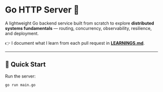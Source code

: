 # Go HTTP Server 🧩

A lightweight Go backend service built from scratch to explore **distributed systems fundamentals** — routing, concurrency, observability, resilience, and deployment.

👉 I document what I learn from each pull request in [**LEARNINGS.md**](./LEARNINGS.md).

---

## 🚀 Quick Start

Run the server:
```bash
go run main.go
